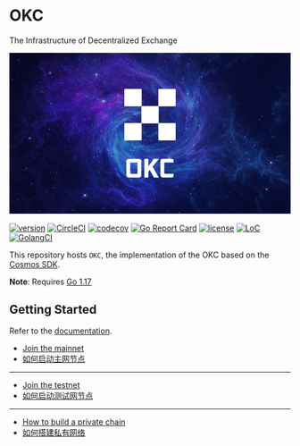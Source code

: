 # OKC
The Infrastructure of Decentralized Exchange

![banner](docs/images/okc.jpg)

[![version](https://img.shields.io/github/tag/okex/exchain.svg)](https://github.com/okex/exchain/releases/latest)
[![CircleCI](https://circleci.com/gh/okex/exchain/tree/dev.svg?style=shield)](https://circleci.com/gh/okex/exchain/tree/dev)
[![codecov](https://codecov.io/gh/okex/okexchain/branch/master/graph/badge.svg)](https://codecov.io/gh/okex/okexchain)
[![Go Report Card](https://goreportcard.com/badge/github.com/okex/exchain)](https://goreportcard.com/report/github.com/okex/exchain)
[![license](https://img.shields.io/badge/license-Apache%202.0-green)](https://github.com/okex/exchain/blob/dev/LICENSE)
[![LoC](https://tokei.rs/b1/github/okex/exchain)](https://github.com/okex/exchain)
[![GolangCI](https://golangci.com/badges/github.com/okex/exchain.svg)](https://golangci.com/r/github.com/okex/exchain)

This repository hosts `OKC`, the implementation of the OKC based on the [Cosmos SDK](https://github.com/cosmos/cosmos-sdk).

**Note**: Requires [Go 1.17](https://golang.org/dl/)

## Getting Started
Refer to the [documentation](https://okexchain-docs.readthedocs.io/en/latest/index.html).

- [Join the mainnet](https://github.com/okex/mainnet/blob/main/README.md)
- [如何启动主网节点](https://forum.okt.club/d/174)
  
___
- [Join the testnet](https://github.com/okex/testnet/blob/main/README.md)
- [如何启动测试网节点](https://forum.okt.club/d/179)

___
- [How to build a private chain](https://forum.okt.club/d/274-how-to-build-a-private-chain)
- [如何搭建私有网络](https://forum.okt.club/d/273)




